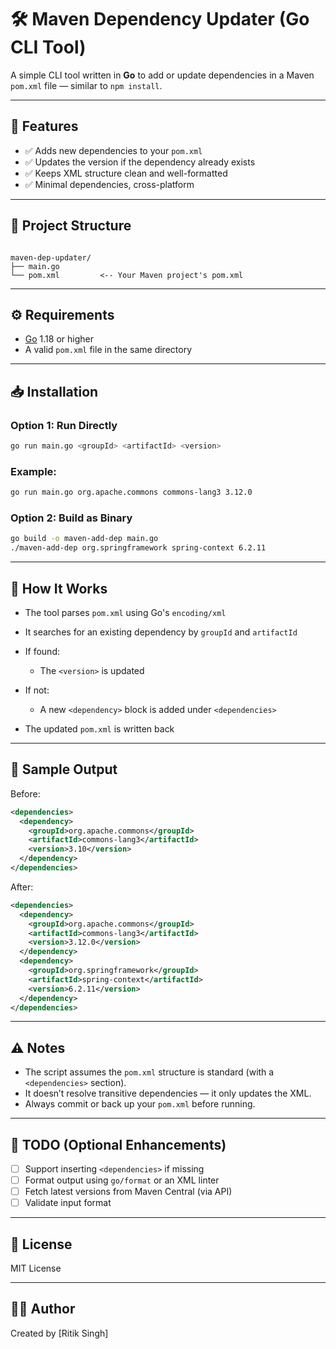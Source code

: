 # 🛠️ Maven Dependency Updater (Go CLI Tool)

A simple CLI tool written in **Go** to add or update dependencies in a Maven `pom.xml` file — similar to `npm install`.

---

## 🚀 Features

- ✅ Adds new dependencies to your `pom.xml`
- ✅ Updates the version if the dependency already exists
- ✅ Keeps XML structure clean and well-formatted
- ✅ Minimal dependencies, cross-platform

---

## 📂 Project Structure

```

maven-dep-updater/
├── main.go
└── pom.xml         <-- Your Maven project's pom.xml

````

---

## ⚙️ Requirements

- [Go](https://golang.org/dl/) 1.18 or higher
- A valid `pom.xml` file in the same directory

---

## 📥 Installation

### Option 1: Run Directly

```bash
go run main.go <groupId> <artifactId> <version>
````

### Example:

```bash
go run main.go org.apache.commons commons-lang3 3.12.0
```

### Option 2: Build as Binary

```bash
go build -o maven-add-dep main.go
./maven-add-dep org.springframework spring-context 6.2.11
```

---

## 🧠 How It Works

* The tool parses `pom.xml` using Go's `encoding/xml`
* It searches for an existing dependency by `groupId` and `artifactId`
* If found:

  * The `<version>` is updated
* If not:

  * A new `<dependency>` block is added under `<dependencies>`
* The updated `pom.xml` is written back

---

## 📝 Sample Output

Before:

```xml
<dependencies>
  <dependency>
    <groupId>org.apache.commons</groupId>
    <artifactId>commons-lang3</artifactId>
    <version>3.10</version>
  </dependency>
</dependencies>
```

After:

```xml
<dependencies>
  <dependency>
    <groupId>org.apache.commons</groupId>
    <artifactId>commons-lang3</artifactId>
    <version>3.12.0</version>
  </dependency>
  <dependency>
    <groupId>org.springframework</groupId>
    <artifactId>spring-context</artifactId>
    <version>6.2.11</version>
  </dependency>
</dependencies>
```

---

## ⚠️ Notes

* The script assumes the `pom.xml` structure is standard (with a `<dependencies>` section).
* It doesn’t resolve transitive dependencies — it only updates the XML.
* Always commit or back up your `pom.xml` before running.

---

## 📌 TODO (Optional Enhancements)

* [ ] Support inserting `<dependencies>` if missing
* [ ] Format output using `go/format` or an XML linter
* [ ] Fetch latest versions from Maven Central (via API)
* [ ] Validate input format

---

## 📄 License

MIT License

---

## 👨‍💻 Author

Created by \[Ritik Singh]
